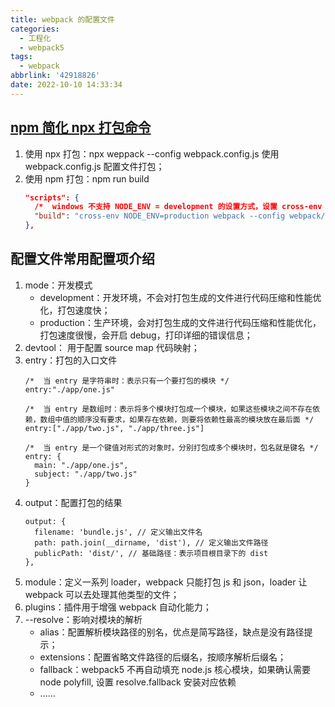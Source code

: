 ```yaml
---
title: webpack 的配置文件
categories:
  - 工程化
  - webpack5
tags:
  - webpack
abbrlink: '42918826'
date: 2022-10-10 14:33:34
---
```

## [npm 简化 npx 打包命令](https://webpack.docschina.org/api/cli/#env)
1. 使用 npx 打包：npx weppack --config webpack.config.js 使用 webpack.config.js 配置文件打包；
2. 使用 npm 打包：npm run build
    ```JSON
    "scripts": {
      /*  windows 不支持 NODE_ENV = development 的设置方式，设置 cross-env 解决 */
      "build": "cross-env NODE_ENV=production webpack --config webpack/prod.config.js"
    },
    ```


## 配置文件常用配置项介绍
1. mode：开发模式
    - development：开发环境，不会对打包生成的文件进行代码压缩和性能优化，打包速度快；
    - production：生产环境，会对打包生成的文件进行代码压缩和性能优化，打包速度很慢，会开启 debug，打印详细的错误信息；
2. devtool： 用于配置 source map 代码映射；
3. entry：打包的入口文件
    ```JS
    /*  当 entry 是字符串时：表示只有一个要打包的模块 */
    entry:"./app/one.js"
    ```
    ```JS
    /*  当 entry 是数组时：表示将多个模块打包成一个模块，如果这些模块之间不存在依赖，数组中值的顺序没有要求，如果存在依赖，则要将依赖性最高的模块放在最后面 */
    entry:["./app/two.js", "./app/three.js"]
    ```
    ```JS
    /*  当 entry 是一个键值对形式的对象时，分别打包成多个模块时，包名就是键名 */
    entry: {
      main: "./app/one.js",
      subject: "./app/two.js"
    }
    ```
4. output：配置打包的结果
    ```JS
    output: {
      filename: 'bundle.js', // 定义输出文件名
      path: path.join(__dirname, 'dist'), // 定义输出文件路径
      publicPath: 'dist/', // 基础路径：表示项目根目录下的 dist
    },
    ```
5. module：定义一系列 loader，webpack 只能打包 js 和 json，loader 让 webpack 可以去处理其他类型的文件；
6. plugins：插件用于增强 webpack 自动化能力；
7. --resolve：影响对模块的解析
    - alias：配置解析模块路径的别名，优点是简写路径，缺点是没有路径提示；
    - extensions：配置省略文件路径的后缀名，按顺序解析后缀名；
    - fallback：webpack5 不再自动填充 node.js 核心模块，如果确认需要 node polyfill, 设置 resolve.fallback 安装对应依赖
    - ......
